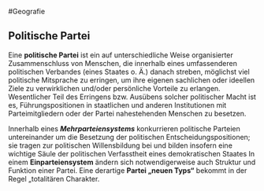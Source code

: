 #Geografie 

## Politische Partei

Eine **politische Partei** ist ein auf unterschiedliche Weise organisierter Zusammenschluss von Menschen, die innerhalb eines umfassenderen politischen Verbandes (eines Staates o. Ä.) danach streben, möglichst viel politische Mitsprache zu erringen, um ihre eigenen sachlichen oder ideellen Ziele zu verwirklichen und/oder persönliche Vorteile zu erlangen. Wesentlicher Teil des Erringens bzw. Ausübens solcher politischer Macht ist es, Führungspositionen in staatlichen und anderen Institutionen mit Parteimitgliedern oder der Partei nahestehenden Menschen zu besetzen.

Innerhalb eines ***Mehrparteiensystems*** konkurrieren politische Parteien untereinander um die Besetzung der politischen Entscheidungspositionen; sie tragen zur politischen Willensbildung bei und bilden insofern eine wichtige Säule der politischen Verfasstheit eines demokratischen Staates In einem **Einparteiensystem** ändern sich notwendigerweise auch Struktur und Funktion einer Partei. Eine derartige **Partei „neuen Typs“** bekommt in der Regel „totalitären Charakter.